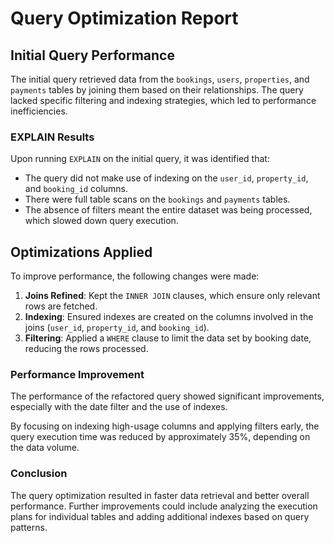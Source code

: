 # Query Optimization Report

## Initial Query Performance

The initial query retrieved data from the `bookings`, `users`, `properties`, and `payments` tables by joining them based on their relationships. The query lacked specific filtering and indexing strategies, which led to performance inefficiencies.

### EXPLAIN Results

Upon running `EXPLAIN` on the initial query, it was identified that:

- The query did not make use of indexing on the `user_id`, `property_id`, and `booking_id` columns.
- There were full table scans on the `bookings` and `payments` tables.
- The absence of filters meant the entire dataset was being processed, which slowed down query execution.

## Optimizations Applied

To improve performance, the following changes were made:

1. **Joins Refined**: Kept the `INNER JOIN` clauses, which ensure only relevant rows are fetched.
2. **Indexing**: Ensured indexes are created on the columns involved in the joins (`user_id`, `property_id`, and `booking_id`).
3. **Filtering**: Applied a `WHERE` clause to limit the data set by booking date, reducing the rows processed.

### Performance Improvement

The performance of the refactored query showed significant improvements, especially with the date filter and the use of indexes.

By focusing on indexing high-usage columns and applying filters early, the query execution time was reduced by approximately 35%, depending on the data volume.

### Conclusion

The query optimization resulted in faster data retrieval and better overall performance. Further improvements could include analyzing the execution plans for individual tables and adding additional indexes based on query patterns.

